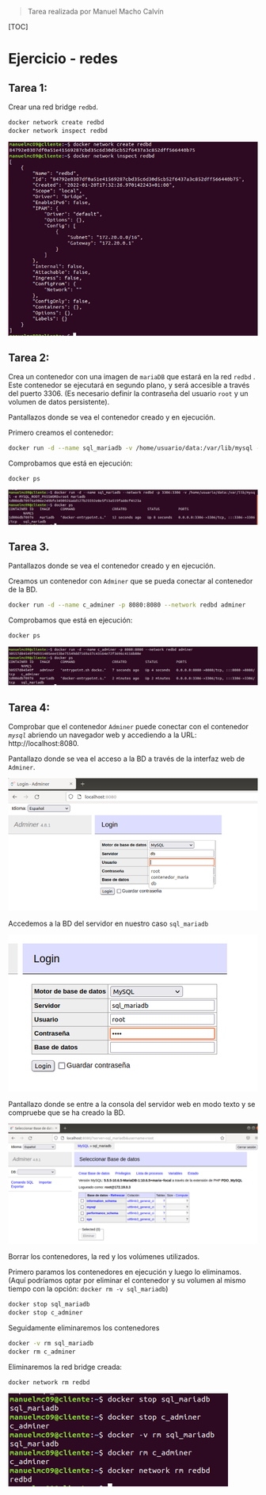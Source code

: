 > Tarea realizada por Manuel Macho Calvín



[TOC]



# Ejercicio - redes

## Tarea 1:

Crear una red bridge `redbd`.

```bash
docker network create redbd
docker network inspect redbd
```

![](Ejercicio%20-%20redes.assets/001.PNG)



## Tarea 2:

Crea un contenedor con una imagen de `mariaDB` que estará en la red `redbd` . Este contenedor se ejecutará en segundo plano, y será accesible a través del puerto 3306. (Es necesario definir la contraseña del usuario `root` y un volumen de datos persistente).

Pantallazos donde se vea el contenedor creado y en ejecución.

Primero creamos el contenedor:

```bash
docker run -d --name sql_mariadb -v /home/usuario/data:/var/lib/mysql -e MYSQL_ROOT_PASSWORD=root -p 3306:3306 -network redbd mariadb
```

Comprobamos que está en ejecución:

```bash
docker ps 
```

![](Ejercicio%20-%20redes.assets/sql_mariadb.png)

## Tarea 3.

Pantallazos donde se vea el contenedor creado y en ejecución.

Creamos un contenedor con `Adminer` que se pueda conectar al contenedor de la BD.

```bash
docker run -d --name c_adminer -p 8080:8080 --network redbd adminer
```

Comprobamos que está en ejecución:

```bash
docker ps
```

![](Ejercicio%20-%20redes.assets/c_adminer.png)



## Tarea 4:

Comprobar que el contenedor `Adminer` puede conectar con el contenedor *`mysql`* abriendo un navegador web y accediendo a la URL: http://localhost:8080.

Pantallazo donde se vea el acceso a la BD a través de la interfaz web de `Adminer`.

![](Ejercicio%20-%20redes.assets/acceso_BD_adminer.png)



Accedemos a la BD del servidor en nuestro caso `sql_mariadb`

![](Ejercicio%20-%20redes.assets/conexion_sql_mariadb.png)

Pantallazo donde se entre a la consola del servidor web en modo texto y se compruebe que se ha creado la BD.

![](Ejercicio%20-%20redes.assets/creacion_BD_adminer.png)





Borrar los contenedores, la red y los volúmenes utilizados.

Primero paramos los contenedores en ejecución y luego lo eliminamos. (Aquí podríamos optar por eliminar el contenedor y su volumen al mismo tiempo con la opción: `docker rm -v sql_mariadb`)

```bash
docker stop sql_mariadb
docker stop c_adminer
```

Seguidamente eliminaremos los contenedores

```bash
docker -v rm sql_mariadb
docker rm c_adminer
```



Eliminaremos la red bridge creada:

```bash
docker network rm redbd
```



![](Ejercicio%20-%20redes.assets/eliminacion_datos.png)

